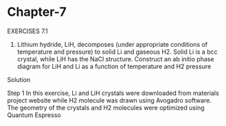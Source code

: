 # Chapter-7


EXERCISES 7.1

1. Lithium hydride, LiH, decomposes (under appropriate conditions of temperature
and pressure) to solid Li and gaseous H2. Solid Li is a bcc crystal, while LiH has the NaCl structure. Construct an ab initio phase diagram for LiH and Li as a function of temperature and H2 pressure


Solution

Step 1
In this exercise, Li and LiH crystals were downloaded from materials project website while H2 molecule was drawn using Avogadro software. The geometry of the crystals and H2 molecules were optimized using Quantum Espresso 



